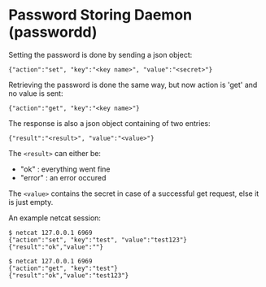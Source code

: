 # Password Storing Daemon (passwordd)
Setting the password is done by sending a json object:
```
{"action":"set", "key":"<key name>", "value":"<secret>"}
```


Retrieving the password is done the same way, but now action is
'get' and no value is sent:
```
{"action":"get", "key":"<key name>"}
```

The response is also a json object containing of two entries:
```
{"result":"<result>", "value":"<value>"}
```
The `<result>` can either be:
 - "ok" : everything went fine
 - "error" : an error occured

The `<value>` contains the secret in case of a successful get request,
else it is just empty.


An example netcat session:
```
$ netcat 127.0.0.1 6969
{"action":"set", "key":"test", "value":"test123"}
{"result":"ok","value":""}

$ netcat 127.0.0.1 6969
{"action":"get", "key":"test"}
{"result":"ok","value":"test123"}
```
